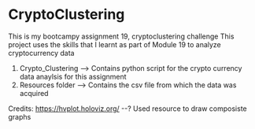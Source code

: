 # CryptoClustering
This is my bootcampy assignment 19, cryptoclustering challenge 
This project uses the skills that I learnt as part of Module 19 to analyze cryptocurrency data

1. Crypto_Clustering --> Contains python script for the crypto currency data anaylsis for this assignment 
2. Resources folder --> Contains the csv file from which the data was acquired

Credits: 
https://hvplot.holoviz.org/ --? Used resource to draw composiste graphs
